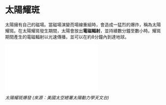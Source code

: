 # 太陽耀斑

太陽擁有自己的磁場。當磁場演變而場線重組時，會造成一猛烈的爆炸，稱為太陽耀斑。在太陽耀斑發生期間，太陽會放出**電磁輻射**，並持續數分鐘至數小時。耀斑期間產生的電磁輻射以光速傳播，並可以在約8分鐘內到達地球。

<iframe src="../videos/Blossoming_Blast.mp4" frameborder="0" allowfullscreen></iframe>

*太陽耀斑爆發 (來源︰美國太空總署太陽動力學天文台)*